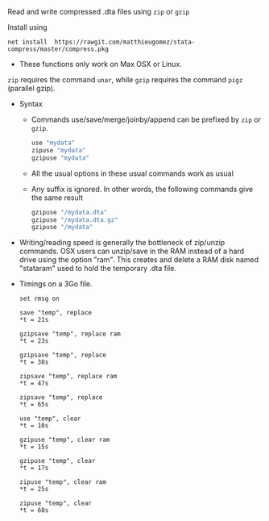 Read and write compressed .dta files using `zip` or `gzip` 

Install using 

```
net install  https://rawgit.com/matthieugomez/stata-compress/master/compress.pkg
```

- These functions only work on Max OSX or Linux.

`zip` requires the command `unar`, while `gzip` requires the command `pigz` (parallel gzip). 

- Syntax

	- Commands use/save/merge/joinby/append can be prefixed by `zip` or `gzip`.  

		```R
		use "mydata"
		zipuse "mydata"
		gzipuse "mydata"
		```

	- All the usual options in these usual commands work as usual



	- Any suffix is ignored. In other words, the following commands give the same result
	
		```R
		gzipuse "/mydata.dta"
		gzipuse "/mydata.dta.gz"
		gzipuse "/mydata"
		```

-  Writing/reading speed is generally the bottleneck of zip/unzip commands. OSX users can unzip/save in the RAM instead of a hard drive using the option "ram". This creates and delete a RAM disk named "stataram" used to hold the temporary .dta file.

-  Timings on a 3Go file.

	```
	set rmsg on

	save "temp", replace
	*t = 21s

	gzipsave "temp", replace ram
	*t = 23s

	gzipsave "temp", replace
	*t = 38s

	zipsave "temp", replace ram
	*t = 47s

	zipsave "temp", replace
	*t = 65s

	use "temp", clear
	*t = 10s

	gzipuse "temp", clear ram
	*t = 15s

	gzipuse "temp", clear
	*t = 17s

	zipuse "temp", clear ram
	*t = 25s

	zipuse "temp", clear
	*t = 68s
	```